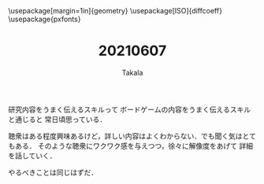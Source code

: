 ﻿---
title: 20210607
yesterday: 20210606
tomorrow: 20210608
days: 528
author: Takala
header-includes:
  - \usepackage[margin=1in]{geometry}
  - \usepackage[ISO]{diffcoeff}
  - \usepackage{pxfonts}
---


研究内容をうまく伝えるスキルって
ボードゲームの内容をうまく伝えるスキルと通じると
常日頃思っている．


聴衆はある程度興味あるけど，詳しい内容はよくわからない．でも聞く気はとてもある．
そのような聴衆にワクワク感を与えつつ，徐々に解像度をあげて
詳細を話していく．


やるべきことは同じはずだ．


